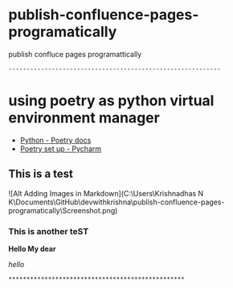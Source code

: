 # publish-confluence-pages-programatically
publish confluce pages programattically

``-----------------------------------------------------------``
# using poetry as python virtual environment manager

* [Python - Poetry docs](https://python-poetry.org/docs/managing-environments/)
* [Poetry set up - Pycharm](https://www.jetbrains.com/help/pycharm/poetry.html)

## This is a test

![Alt Adding Images in Markdown](C:\Users\Krishnadhas N K\Documents\GitHub\devwithkrishna\publish-confluence-pages-programatically\Screenshot.png)

### This is another teST

**Hello My dear**

_hello_

`*************************************************`